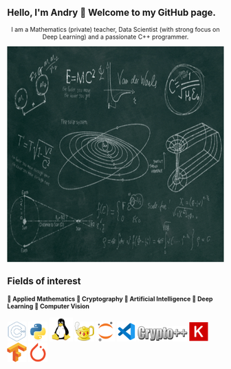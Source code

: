 <h2> Hello, I'm Andry 👋 Welcome to my GitHub page. </h2>
<p align="center"> I am a Mathematics (private) teacher, Data Scientist (with strong focus on Deep Learning) and a passionate C++ programmer.
<p align="center"> <img src="https://github.com/AndryRafam/andryrafam/blob/main/Maths.gif" width="900" height="500"/>
<h2> Fields of interest </h2>
<h4> 🔶 Applied Mathematics 🔶 Cryptography 🔶 Artificial Intelligence 🔶 Deep Learning 🔶 Computer Vision </h4>

<img src="https://github.com/devicons/devicon/blob/master/icons/cplusplus/cplusplus-line.svg" width="45" height="45"/>  <img src="https://github.com/devicons/devicon/blob/master/icons/python/python-original.svg" width="45" height="45"/>  <img src="https://github.com/AndryRafam/andryrafam/blob/main/linux-tux.svg" alt="linux" width="55" height="55"/>  <img src="https://github.com/AndryRafam/andryrafam/blob/main/geany.png" width="45" height="45"/>  <img src="https://github.com/devicons/devicon/blob/master/icons/jupyter/jupyter-original.svg" width="45" height="45">  <img src="https://github.com/AndryRafam/andryrafam/blob/main/vscode.png" width="45" height="45"/>  <img src="https://github.com/AndryRafam/andryrafam/blob/main/Crypto%2B%2B-logo.png" width="115" height="35"/>  <img src="https://github.com/AndryRafam/andryrafam/blob/main/Keras_logo.svg.png" width="45" height="45"/>  <img src="https://github.com/AndryRafam/andryrafam/blob/main/Tensorflow_logo.svg.png" width="45" height="45"/>  <img src="https://github.com/devicons/devicon/blob/master/icons/pytorch/pytorch-original.svg" width="45" height="45"/>
